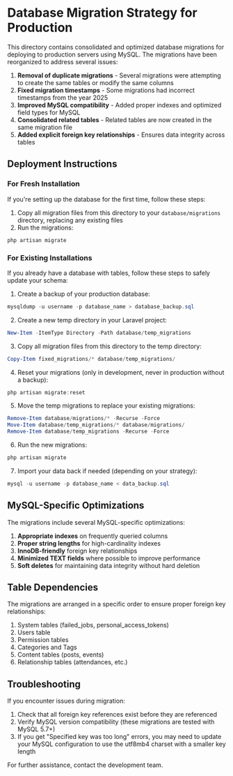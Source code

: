 # Database Migration Strategy for Production

This directory contains consolidated and optimized database migrations for deploying to production servers using MySQL. The migrations have been reorganized to address several issues:

1. **Removal of duplicate migrations** - Several migrations were attempting to create the same tables or modify the same columns
2. **Fixed migration timestamps** - Some migrations had incorrect timestamps from the year 2025
3. **Improved MySQL compatibility** - Added proper indexes and optimized field types for MySQL
4. **Consolidated related tables** - Related tables are now created in the same migration file
5. **Added explicit foreign key relationships** - Ensures data integrity across tables

## Deployment Instructions

### For Fresh Installation

If you're setting up the database for the first time, follow these steps:

1. Copy all migration files from this directory to your `database/migrations` directory, replacing any existing files
2. Run the migrations:

```
php artisan migrate
```

### For Existing Installations

If you already have a database with tables, follow these steps to safely update your schema:

1. Create a backup of your production database:

```powershell
mysqldump -u username -p database_name > database_backup.sql
```

2. Create a new temp directory in your Laravel project:

```powershell
New-Item -ItemType Directory -Path database/temp_migrations
```

3. Copy all migration files from this directory to the temp directory:

```powershell
Copy-Item fixed_migrations/* database/temp_migrations/
```

4. Reset your migrations (only in development, never in production without a backup):

```powershell
php artisan migrate:reset
```

5. Move the temp migrations to replace your existing migrations:

```powershell
Remove-Item database/migrations/* -Recurse -Force
Move-Item database/temp_migrations/* database/migrations/
Remove-Item database/temp_migrations -Recurse -Force
```

6. Run the new migrations:

```powershell
php artisan migrate
```

7. Import your data back if needed (depending on your strategy):

```powershell
mysql -u username -p database_name < data_backup.sql
```

## MySQL-Specific Optimizations

The migrations include several MySQL-specific optimizations:

1. **Appropriate indexes** on frequently queried columns
2. **Proper string lengths** for high-cardinality indexes
3. **InnoDB-friendly** foreign key relationships
4. **Minimized TEXT fields** where possible to improve performance
5. **Soft deletes** for maintaining data integrity without hard deletion

## Table Dependencies

The migrations are arranged in a specific order to ensure proper foreign key relationships:

1. System tables (failed_jobs, personal_access_tokens)
2. Users table
3. Permission tables
4. Categories and Tags
5. Content tables (posts, events)
6. Relationship tables (attendances, etc.)

## Troubleshooting

If you encounter issues during migration:

1. Check that all foreign key references exist before they are referenced
2. Verify MySQL version compatibility (these migrations are tested with MySQL 5.7+)
3. If you get "Specified key was too long" errors, you may need to update your MySQL configuration to use the utf8mb4 charset with a smaller key length

For further assistance, contact the development team. 
